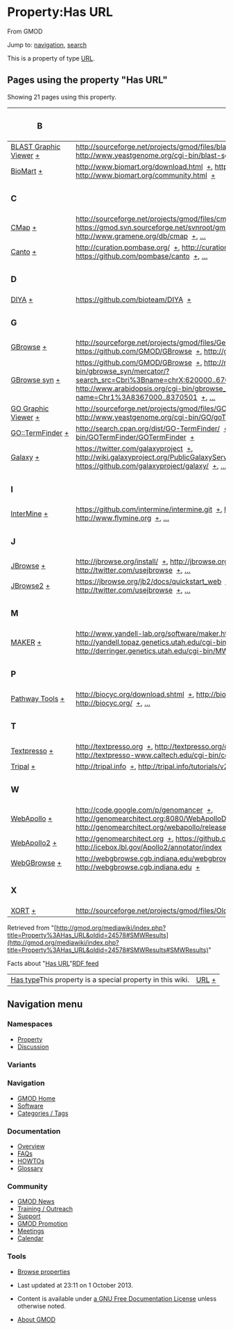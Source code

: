 <div id="mw-page-base" class="noprint">

</div>

<div id="mw-head-base" class="noprint">

</div>

<div id="content" class="mw-body" role="main">

<span id="top"></span>

<div id="mw-js-message" style="display:none;">

</div>



# <span dir="auto">Property:Has URL</span>

<div id="bodyContent">

<div id="siteSub">

From GMOD

</div>

<div id="contentSub">

</div>

<div id="jump-to-nav" class="mw-jump">

Jump to: [navigation](#mw-navigation), [search](#p-search)

</div>

<div id="mw-content-text" class="mw-content-ltr" lang="en" dir="ltr">

This is a property of type [URL](Special:Types/URL "Special:Types/URL").

  
<span id="SMWResults"></span>

<div id="mw-pages">

## Pages using the property "Has URL"

Showing 21 pages using this property.

<table style="width: 100%; ">
<colgroup>
<col style="width: 50%" />
<col style="width: 50%" />
</colgroup>
<thead>
<tr class="header">
<th class="smwpropname"><h3 id="b">B</h3></th>
<th></th>
</tr>
</thead>
<tbody>
<tr class="odd">
<td class="smwpropname"><a href="BLAST_Graphic_Viewer.1"
title="BLAST Graphic Viewer">BLAST Graphic Viewer</a> <span
class="smwbrowse"><a href="Special%3ABrowse/BLAST-20Graphic-20Viewer"
title="Special%3ABrowse/BLAST-20Graphic-20Viewer">+</a></span></td>
<td class="smwprops"><a
href="http://sourceforge.net/projects/gmod/files/blastGraphic/"
class="external"
rel="nofollow">http://sourceforge.net/projects/gmod/files/blastGraphic/</a>  <span
class="smwsearch"><a
href="Special%3ASearchByProperty/Has-20URL/http:-2F-2Fsourceforge.net-2Fprojects-2Fgmod-2Ffiles-2FblastGraphic-2F"
title="Special%3ASearchByProperty/Has-20URL/http:-2F-2Fsourceforge.net-2Fprojects-2Fgmod-2Ffiles-2FblastGraphic-2F">+</a></span>,
<a href="http://www.yeastgenome.org/cgi-bin/blast-sgd.pl"
class="external"
rel="nofollow">http://www.yeastgenome.org/cgi-bin/blast-sgd.pl</a>  <span
class="smwsearch"><a
href="Special%3ASearchByProperty/Has-20URL/http:-2F-2Fwww.yeastgenome.org-2Fcgi-2Dbin-2Fblast-2Dsgd.pl"
title="Special%3ASearchByProperty/Has-20URL/http:-2F-2Fwww.yeastgenome.org-2Fcgi-2Dbin-2Fblast-2Dsgd.pl">+</a></span></td>
</tr>
<tr class="even">
<td class="smwpropname"><a href="BioMart"
title="BioMart">BioMart</a> <span class="smwbrowse"><a
href="Special%3ABrowse/BioMart"
title="Special%3ABrowse/BioMart">+</a></span></td>
<td class="smwprops"><a href="http://www.biomart.org/download.html"
class="external"
rel="nofollow">http://www.biomart.org/download.html</a>  <span
class="smwsearch"><a
href="Special%3ASearchByProperty/Has-20URL/http:-2F-2Fwww.biomart.org-2Fdownload.html"
title="Special%3ASearchByProperty/Has-20URL/http:-2F-2Fwww.biomart.org-2Fdownload.html">+</a></span>,
<a href="http://www.biomart.org/" class="external"
rel="nofollow">http://www.biomart.org/</a>  <span class="smwsearch"><a
href="Special%3ASearchByProperty/Has-20URL/http:-2F-2Fwww.biomart.org-2F"
title="Special%3ASearchByProperty/Has-20URL/http:-2F-2Fwww.biomart.org-2F">+</a></span>,
<a href="http://www.biomart.org/community.html" class="external"
rel="nofollow">http://www.biomart.org/community.html</a>  <span
class="smwsearch"><a
href="Special%3ASearchByProperty/Has-20URL/http:-2F-2Fwww.biomart.org-2Fcommunity.html"
title="Special%3ASearchByProperty/Has-20URL/http:-2F-2Fwww.biomart.org-2Fcommunity.html">+</a></span></td>
</tr>
<tr class="odd">
<td class="smwpropname"><h3 id="c">C</h3></td>
<td></td>
</tr>
<tr class="even">
<td class="smwpropname"><a href="CMap.1" title="CMap">CMap</a> <span
class="smwbrowse"><a href="Special%3ABrowse/CMap"
title="Special%3ABrowse/CMap">+</a></span></td>
<td class="smwprops"><a
href="http://sourceforge.net/projects/gmod/files/cmap/" class="external"
rel="nofollow">http://sourceforge.net/projects/gmod/files/cmap/</a>  <span
class="smwsearch"><a
href="Special%3ASearchByProperty/Has-20URL/http:-2F-2Fsourceforge.net-2Fprojects-2Fgmod-2Ffiles-2Fcmap-2F"
title="Special%3ASearchByProperty/Has-20URL/http:-2F-2Fsourceforge.net-2Fprojects-2Fgmod-2Ffiles-2Fcmap-2F">+</a></span>,
<a href="https://gmod.svn.sourceforge.net/svnroot/gmod/cmap"
class="external"
rel="nofollow">https://gmod.svn.sourceforge.net/svnroot/gmod/cmap</a>  <span
class="smwsearch"><a
href="Special%3ASearchByProperty/Has-20URL/https:-2F-2Fgmod.svn.sourceforge.net-2Fsvnroot-2Fgmod-2Fcmap"
title="Special%3ASearchByProperty/Has-20URL/https:-2F-2Fgmod.svn.sourceforge.net-2Fsvnroot-2Fgmod-2Fcmap">+</a></span>,
<a href="http://www.gramene.org/db/cmap" class="external"
rel="nofollow">http://www.gramene.org/db/cmap</a>  <span
class="smwsearch"><a
href="Special%3ASearchByProperty/Has-20URL/http:-2F-2Fwww.gramene.org-2Fdb-2Fcmap"
title="Special%3ASearchByProperty/Has-20URL/http:-2F-2Fwww.gramene.org-2Fdb-2Fcmap">+</a></span>,
<a href="Special:PageProperty/CMap::Has_URL"
title="Special:PageProperty/CMap::Has URL">…</a></td>
</tr>
<tr class="odd">
<td class="smwpropname"><a href="Canto" title="Canto">Canto</a> <span
class="smwbrowse"><a href="Special%3ABrowse/Canto"
title="Special%3ABrowse/Canto">+</a></span></td>
<td class="smwprops"><a href="http://curation.pombase.org/"
class="external" rel="nofollow">http://curation.pombase.org/</a>  <span
class="smwsearch"><a
href="Special%3ASearchByProperty/Has-20URL/http:-2F-2Fcuration.pombase.org-2F"
title="Special%3ASearchByProperty/Has-20URL/http:-2F-2Fcuration.pombase.org-2F">+</a></span>,
<a href="http://curation.pombase.org/demo" class="external"
rel="nofollow">http://curation.pombase.org/demo</a>  <span
class="smwsearch"><a
href="Special%3ASearchByProperty/Has-20URL/http:-2F-2Fcuration.pombase.org-2Fdemo"
title="Special%3ASearchByProperty/Has-20URL/http:-2F-2Fcuration.pombase.org-2Fdemo">+</a></span>,
<a href="https://github.com/pombase/canto" class="external"
rel="nofollow">https://github.com/pombase/canto</a>  <span
class="smwsearch"><a
href="Special%3ASearchByProperty/Has-20URL/https:-2F-2Fgithub.com-2Fpombase-2Fcanto"
title="Special%3ASearchByProperty/Has-20URL/https:-2F-2Fgithub.com-2Fpombase-2Fcanto">+</a></span>,
<a href="Special:PageProperty/Canto::Has_URL"
title="Special:PageProperty/Canto::Has URL">…</a></td>
</tr>
<tr class="even">
<td class="smwpropname"><h3 id="d">D</h3></td>
<td></td>
</tr>
<tr class="odd">
<td class="smwpropname"><a href="DIYA" title="DIYA">DIYA</a> <span
class="smwbrowse"><a href="Special%3ABrowse/DIYA"
title="Special%3ABrowse/DIYA">+</a></span></td>
<td class="smwprops"><a href="https://github.com/bioteam/DIYA"
class="external"
rel="nofollow">https://github.com/bioteam/DIYA</a>  <span
class="smwsearch"><a
href="Special%3ASearchByProperty/Has-20URL/https:-2F-2Fgithub.com-2Fbioteam-2FDIYA"
title="Special%3ASearchByProperty/Has-20URL/https:-2F-2Fgithub.com-2Fbioteam-2FDIYA">+</a></span></td>
</tr>
<tr class="even">
<td class="smwpropname"><h3 id="g">G</h3></td>
<td></td>
</tr>
<tr class="odd">
<td class="smwpropname"><a href="GBrowse.1"
title="GBrowse">GBrowse</a> <span class="smwbrowse"><a
href="Special%3ABrowse/GBrowse"
title="Special%3ABrowse/GBrowse">+</a></span></td>
<td class="smwprops"><a
href="http://sourceforge.net/projects/gmod/files/Generic%20Genome%20Browser/"
class="external"
rel="nofollow">http://sourceforge.net/projects/gmod/files/Generic%20Genome%20Browser/</a>  <span
class="smwsearch"><a
href="Special%3ASearchByProperty/Has-20URL/http:-2F-2Fsourceforge.net-2Fprojects-2Fgmod-2Ffiles-2FGeneric-2520Genome-2520Browser-2F"
title="Special%3ASearchByProperty/Has-20URL/http:-2F-2Fsourceforge.net-2Fprojects-2Fgmod-2Ffiles-2FGeneric-2520Genome-2520Browser-2F">+</a></span>,
<a href="https://github.com/GMOD/GBrowse" class="external"
rel="nofollow">https://github.com/GMOD/GBrowse</a>  <span
class="smwsearch"><a
href="Special%3ASearchByProperty/Has-20URL/https:-2F-2Fgithub.com-2FGMOD-2FGBrowse"
title="Special%3ASearchByProperty/Has-20URL/https:-2F-2Fgithub.com-2FGMOD-2FGBrowse">+</a></span>,
<a href="http://gbrowse.org" class="external"
rel="nofollow">http://gbrowse.org</a>  <span class="smwsearch"><a
href="Special%3ASearchByProperty/Has-20URL/http:-2F-2Fgbrowse.org"
title="Special%3ASearchByProperty/Has-20URL/http:-2F-2Fgbrowse.org">+</a></span>,
<a href="Special:PageProperty/GBrowse::Has_URL"
title="Special:PageProperty/GBrowse::Has URL">…</a></td>
</tr>
<tr class="even">
<td class="smwpropname"><a href="GBrowse_syn.1"
title="GBrowse syn">GBrowse syn</a> <span class="smwbrowse"><a
href="Special%3ABrowse/GBrowse-20syn"
title="Special%3ABrowse/GBrowse-20syn">+</a></span></td>
<td class="smwprops"><a href="https://github.com/GMOD/GBrowse"
class="external"
rel="nofollow">https://github.com/GMOD/GBrowse</a>  <span
class="smwsearch"><a
href="Special%3ASearchByProperty/Has-20URL/https:-2F-2Fgithub.com-2FGMOD-2FGBrowse"
title="Special%3ASearchByProperty/Has-20URL/https:-2F-2Fgithub.com-2FGMOD-2FGBrowse">+</a></span>,
<a
href="http://mckay.cshl.edu/cgi-bin/gbrowse_syn/mercator/?search_src=Cbri%3Bname=chrX:620000..670000"
class="external"
rel="nofollow">http://mckay.cshl.edu/cgi-bin/gbrowse_syn/mercator/?search_src=Cbri%3Bname=chrX:620000..670000</a>  <span
class="smwsearch"><a
href="Special%3ASearchByProperty/Has-20URL/http:-2F-2Fmckay.cshl.edu-2Fcgi-2Dbin-2Fgbrowse_syn-2Fmercator-2F-3Fsearch_src=Cbri-253Bname=chrX:620000..670000"
title="Special%3ASearchByProperty/Has-20URL/http:-2F-2Fmckay.cshl.edu-2Fcgi-2Dbin-2Fgbrowse syn-2Fmercator-2F-3Fsearch src=Cbri-253Bname=chrX:620000..670000">+</a></span>,
<a
href="http://www.arabidopsis.org/cgi-bin/gbrowse_syn/arabidopsis/?name=Chr1%3A8367000..8370501"
class="external"
rel="nofollow">http://www.arabidopsis.org/cgi-bin/gbrowse_syn/arabidopsis/?name=Chr1%3A8367000..8370501</a>  <span
class="smwsearch"><a
href="Special%3ASearchByProperty/Has-20URL/http:-2F-2Fwww.arabidopsis.org-2Fcgi-2Dbin-2Fgbrowse_syn-2Farabidopsis-2F-3Fname=Chr1-253A8367000..8370501"
title="Special%3ASearchByProperty/Has-20URL/http:-2F-2Fwww.arabidopsis.org-2Fcgi-2Dbin-2Fgbrowse syn-2Farabidopsis-2F-3Fname=Chr1-253A8367000..8370501">+</a></span>,
<a href="Special:PageProperty/GBrowse_syn::Has_URL"
title="Special:PageProperty/GBrowse syn::Has URL">…</a></td>
</tr>
<tr class="odd">
<td class="smwpropname"><a href="GO_Graphic_Viewer.1"
title="GO Graphic Viewer">GO Graphic Viewer</a> <span
class="smwbrowse"><a href="Special%3ABrowse/GO-20Graphic-20Viewer"
title="Special%3ABrowse/GO-20Graphic-20Viewer">+</a></span></td>
<td class="smwprops"><a
href="http://sourceforge.net/projects/gmod/files/GOView/"
class="external"
rel="nofollow">http://sourceforge.net/projects/gmod/files/GOView/</a>  <span
class="smwsearch"><a
href="Special%3ASearchByProperty/Has-20URL/http:-2F-2Fsourceforge.net-2Fprojects-2Fgmod-2Ffiles-2FGOView-2F"
title="Special%3ASearchByProperty/Has-20URL/http:-2F-2Fsourceforge.net-2Fprojects-2Fgmod-2Ffiles-2FGOView-2F">+</a></span>,
<a href="http://www.yeastgenome.org/cgi-bin/GO/goTermFinder.pl"
class="external"
rel="nofollow">http://www.yeastgenome.org/cgi-bin/GO/goTermFinder.pl</a>  <span
class="smwsearch"><a
href="Special%3ASearchByProperty/Has-20URL/http:-2F-2Fwww.yeastgenome.org-2Fcgi-2Dbin-2FGO-2FgoTermFinder.pl"
title="Special%3ASearchByProperty/Has-20URL/http:-2F-2Fwww.yeastgenome.org-2Fcgi-2Dbin-2FGO-2FgoTermFinder.pl">+</a></span></td>
</tr>
<tr class="even">
<td class="smwpropname"><a href="GO::TermFinder.1"
title="GO::TermFinder">GO::TermFinder</a> <span class="smwbrowse"><a
href="Special%3ABrowse/GO::TermFinder"
title="Special%3ABrowse/GO::TermFinder">+</a></span></td>
<td class="smwprops"><a
href="http://search.cpan.org/dist/GO-TermFinder/" class="external"
rel="nofollow">http://search.cpan.org/dist/GO-TermFinder/</a>  <span
class="smwsearch"><a
href="Special%3ASearchByProperty/Has-20URL/http:-2F-2Fsearch.cpan.org-2Fdist-2FGO-2DTermFinder-2F"
title="Special%3ASearchByProperty/Has-20URL/http:-2F-2Fsearch.cpan.org-2Fdist-2FGO-2DTermFinder-2F">+</a></span>,
<a href="http://go.princeton.edu/cgi-bin/GOTermFinder/GOTermFinder"
class="external"
rel="nofollow">http://go.princeton.edu/cgi-bin/GOTermFinder/GOTermFinder</a>  <span
class="smwsearch"><a
href="Special%3ASearchByProperty/Has-20URL/http:-2F-2Fgo.princeton.edu-2Fcgi-2Dbin-2FGOTermFinder-2FGOTermFinder"
title="Special%3ASearchByProperty/Has-20URL/http:-2F-2Fgo.princeton.edu-2Fcgi-2Dbin-2FGOTermFinder-2FGOTermFinder">+</a></span></td>
</tr>
<tr class="odd">
<td class="smwpropname"><a href="Galaxy.1"
title="Galaxy">Galaxy</a> <span class="smwbrowse"><a
href="Special%3ABrowse/Galaxy"
title="Special%3ABrowse/Galaxy">+</a></span></td>
<td class="smwprops"><a href="https://twitter.com/galaxyproject"
class="external"
rel="nofollow">https://twitter.com/galaxyproject</a>  <span
class="smwsearch"><a
href="Special%3ASearchByProperty/Has-20URL/https:-2F-2Ftwitter.com-2Fgalaxyproject"
title="Special%3ASearchByProperty/Has-20URL/https:-2F-2Ftwitter.com-2Fgalaxyproject">+</a></span>,
<a href="http://wiki.galaxyproject.org/PublicGalaxyServers"
class="external"
rel="nofollow">http://wiki.galaxyproject.org/PublicGalaxyServers</a>  <span
class="smwsearch"><a
href="Special%3ASearchByProperty/Has-20URL/http:-2F-2Fwiki.galaxyproject.org-2FPublicGalaxyServers"
title="Special%3ASearchByProperty/Has-20URL/http:-2F-2Fwiki.galaxyproject.org-2FPublicGalaxyServers">+</a></span>,
<a href="https://github.com/galaxyproject/galaxy/" class="external"
rel="nofollow">https://github.com/galaxyproject/galaxy/</a>  <span
class="smwsearch"><a
href="Special%3ASearchByProperty/Has-20URL/https:-2F-2Fgithub.com-2Fgalaxyproject-2Fgalaxy-2F"
title="Special%3ASearchByProperty/Has-20URL/https:-2F-2Fgithub.com-2Fgalaxyproject-2Fgalaxy-2F">+</a></span>,
<a href="Special:PageProperty/Galaxy::Has_URL"
title="Special:PageProperty/Galaxy::Has URL">…</a></td>
</tr>
<tr class="even">
<td class="smwpropname"><h3 id="i">I</h3></td>
<td></td>
</tr>
<tr class="odd">
<td class="smwpropname"><a href="InterMine"
title="InterMine">InterMine</a> <span class="smwbrowse"><a
href="Special%3ABrowse/InterMine"
title="Special%3ABrowse/InterMine">+</a></span></td>
<td class="smwprops"><a
href="https://github.com/intermine/intermine.git" class="external"
rel="nofollow">https://github.com/intermine/intermine.git</a>  <span
class="smwsearch"><a
href="Special%3ASearchByProperty/Has-20URL/https:-2F-2Fgithub.com-2Fintermine-2Fintermine.git"
title="Special%3ASearchByProperty/Has-20URL/https:-2F-2Fgithub.com-2Fintermine-2Fintermine.git">+</a></span>,
<a href="http://www.intermine.org" class="external"
rel="nofollow">http://www.intermine.org</a>  <span class="smwsearch"><a
href="Special%3ASearchByProperty/Has-20URL/http:-2F-2Fwww.intermine.org"
title="Special%3ASearchByProperty/Has-20URL/http:-2F-2Fwww.intermine.org">+</a></span>,
<a href="http://www.flymine.org" class="external"
rel="nofollow">http://www.flymine.org</a>  <span class="smwsearch"><a
href="Special%3ASearchByProperty/Has-20URL/http:-2F-2Fwww.flymine.org"
title="Special%3ASearchByProperty/Has-20URL/http:-2F-2Fwww.flymine.org">+</a></span>,
<a href="Special:PageProperty/InterMine::Has_URL"
title="Special:PageProperty/InterMine::Has URL">…</a></td>
</tr>
<tr class="even">
<td class="smwpropname"><h3 id="j">J</h3></td>
<td></td>
</tr>
<tr class="odd">
<td class="smwpropname"><a href="JBrowse.1"
title="JBrowse">JBrowse</a> <span class="smwbrowse"><a
href="Special%3ABrowse/JBrowse"
title="Special%3ABrowse/JBrowse">+</a></span></td>
<td class="smwprops"><a href="http://jbrowse.org/install/"
class="external" rel="nofollow">http://jbrowse.org/install/</a>  <span
class="smwsearch"><a
href="Special%3ASearchByProperty/Has-20URL/http:-2F-2Fjbrowse.org-2Finstall-2F"
title="Special%3ASearchByProperty/Has-20URL/http:-2F-2Fjbrowse.org-2Finstall-2F">+</a></span>,
<a href="http://jbrowse.org" class="external"
rel="nofollow">http://jbrowse.org</a>  <span class="smwsearch"><a
href="Special%3ASearchByProperty/Has-20URL/http:-2F-2Fjbrowse.org"
title="Special%3ASearchByProperty/Has-20URL/http:-2F-2Fjbrowse.org">+</a></span>,
<a href="http://twitter.com/usejbrowse" class="external"
rel="nofollow">http://twitter.com/usejbrowse</a>  <span
class="smwsearch"><a
href="Special%3ASearchByProperty/Has-20URL/http:-2F-2Ftwitter.com-2Fusejbrowse"
title="Special%3ASearchByProperty/Has-20URL/http:-2F-2Ftwitter.com-2Fusejbrowse">+</a></span>,
<a href="Special:PageProperty/JBrowse::Has_URL"
title="Special:PageProperty/JBrowse::Has URL">…</a></td>
</tr>
<tr class="even">
<td class="smwpropname"><a href="JBrowse2"
title="JBrowse2">JBrowse2</a> <span class="smwbrowse"><a
href="Special%3ABrowse/JBrowse2"
title="Special%3ABrowse/JBrowse2">+</a></span></td>
<td class="smwprops"><a
href="https://jbrowse.org/jb2/docs/quickstart_web" class="external"
rel="nofollow">https://jbrowse.org/jb2/docs/quickstart_web</a>  <span
class="smwsearch"><a
href="Special%3ASearchByProperty/Has-20URL/https:-2F-2Fjbrowse.org-2Fjb2-2Fdocs-2Fquickstart_web"
title="Special%3ASearchByProperty/Has-20URL/https:-2F-2Fjbrowse.org-2Fjb2-2Fdocs-2Fquickstart web">+</a></span>,
<a href="http://jbrowse.org" class="external"
rel="nofollow">http://jbrowse.org</a>  <span class="smwsearch"><a
href="Special%3ASearchByProperty/Has-20URL/http:-2F-2Fjbrowse.org"
title="Special%3ASearchByProperty/Has-20URL/http:-2F-2Fjbrowse.org">+</a></span>,
<a href="http://twitter.com/usejbrowse" class="external"
rel="nofollow">http://twitter.com/usejbrowse</a>  <span
class="smwsearch"><a
href="Special%3ASearchByProperty/Has-20URL/http:-2F-2Ftwitter.com-2Fusejbrowse"
title="Special%3ASearchByProperty/Has-20URL/http:-2F-2Ftwitter.com-2Fusejbrowse">+</a></span>,
<a href="Special:PageProperty/JBrowse2::Has_URL"
title="Special:PageProperty/JBrowse2::Has URL">…</a></td>
</tr>
<tr class="odd">
<td class="smwpropname"><h3 id="m">M</h3></td>
<td></td>
</tr>
<tr class="even">
<td class="smwpropname"><a href="MAKER.1" title="MAKER">MAKER</a> <span
class="smwbrowse"><a href="Special%3ABrowse/MAKER"
title="Special%3ABrowse/MAKER">+</a></span></td>
<td class="smwprops"><a
href="http://www.yandell-lab.org/software/maker.html" class="external"
rel="nofollow">http://www.yandell-lab.org/software/maker.html</a>  <span
class="smwsearch"><a
href="Special%3ASearchByProperty/Has-20URL/http:-2F-2Fwww.yandell-2Dlab.org-2Fsoftware-2Fmaker.html"
title="Special%3ASearchByProperty/Has-20URL/http:-2F-2Fwww.yandell-2Dlab.org-2Fsoftware-2Fmaker.html">+</a></span>,
<a
href="http://yandell.topaz.genetics.utah.edu/cgi-bin/maker_license.cgi"
class="external"
rel="nofollow">http://yandell.topaz.genetics.utah.edu/cgi-bin/maker_license.cgi</a>  <span
class="smwsearch"><a
href="Special%3ASearchByProperty/Has-20URL/http:-2F-2Fyandell.topaz.genetics.utah.edu-2Fcgi-2Dbin-2Fmaker_license.cgi"
title="Special%3ASearchByProperty/Has-20URL/http:-2F-2Fyandell.topaz.genetics.utah.edu-2Fcgi-2Dbin-2Fmaker license.cgi">+</a></span>,
<a href="http://derringer.genetics.utah.edu/cgi-bin/MWAS/maker.cgi"
class="external"
rel="nofollow">http://derringer.genetics.utah.edu/cgi-bin/MWAS/maker.cgi</a>  <span
class="smwsearch"><a
href="Special%3ASearchByProperty/Has-20URL/http:-2F-2Fderringer.genetics.utah.edu-2Fcgi-2Dbin-2FMWAS-2Fmaker.cgi"
title="Special%3ASearchByProperty/Has-20URL/http:-2F-2Fderringer.genetics.utah.edu-2Fcgi-2Dbin-2FMWAS-2Fmaker.cgi">+</a></span>,
<a href="Special:PageProperty/MAKER::Has_URL"
title="Special:PageProperty/MAKER::Has URL">…</a></td>
</tr>
<tr class="odd">
<td class="smwpropname"><h3 id="p">P</h3></td>
<td></td>
</tr>
<tr class="even">
<td class="smwpropname"><a href="Pathway_Tools.1"
title="Pathway Tools">Pathway Tools</a> <span class="smwbrowse"><a
href="Special%3ABrowse/Pathway-20Tools"
title="Special%3ABrowse/Pathway-20Tools">+</a></span></td>
<td class="smwprops"><a href="http://biocyc.org/download.shtml"
class="external"
rel="nofollow">http://biocyc.org/download.shtml</a>  <span
class="smwsearch"><a
href="Special%3ASearchByProperty/Has-20URL/http:-2F-2Fbiocyc.org-2Fdownload.shtml"
title="Special%3ASearchByProperty/Has-20URL/http:-2F-2Fbiocyc.org-2Fdownload.shtml">+</a></span>,
<a href="http://bioinformatics.ai.sri.com/ptools/" class="external"
rel="nofollow">http://bioinformatics.ai.sri.com/ptools/</a>  <span
class="smwsearch"><a
href="Special%3ASearchByProperty/Has-20URL/http:-2F-2Fbioinformatics.ai.sri.com-2Fptools-2F"
title="Special%3ASearchByProperty/Has-20URL/http:-2F-2Fbioinformatics.ai.sri.com-2Fptools-2F">+</a></span>,
<a href="http://biocyc.org/" class="external"
rel="nofollow">http://biocyc.org/</a>  <span class="smwsearch"><a
href="Special%3ASearchByProperty/Has-20URL/http:-2F-2Fbiocyc.org-2F"
title="Special%3ASearchByProperty/Has-20URL/http:-2F-2Fbiocyc.org-2F">+</a></span>,
<a href="Special:PageProperty/Pathway_Tools::Has_URL"
title="Special:PageProperty/Pathway Tools::Has URL">…</a></td>
</tr>
<tr class="odd">
<td class="smwpropname"><h3 id="t">T</h3></td>
<td></td>
</tr>
<tr class="even">
<td class="smwpropname"><a href="Textpresso"
title="Textpresso">Textpresso</a> <span class="smwbrowse"><a
href="Special%3ABrowse/Textpresso"
title="Special%3ABrowse/Textpresso">+</a></span></td>
<td class="smwprops"><a href="http://textpresso.org" class="external"
rel="nofollow">http://textpresso.org</a>  <span class="smwsearch"><a
href="Special%3ASearchByProperty/Has-20URL/http:-2F-2Ftextpresso.org"
title="Special%3ASearchByProperty/Has-20URL/http:-2F-2Ftextpresso.org">+</a></span>,
<a href="http://textpresso.org/downloads.html" class="external"
rel="nofollow">http://textpresso.org/downloads.html</a>  <span
class="smwsearch"><a
href="Special%3ASearchByProperty/Has-20URL/http:-2F-2Ftextpresso.org-2Fdownloads.html"
title="Special%3ASearchByProperty/Has-20URL/http:-2F-2Ftextpresso.org-2Fdownloads.html">+</a></span>,
<a href="http://textpresso-www.caltech.edu/cgi-bin/celegans/user_guide"
class="external"
rel="nofollow">http://textpresso-www.caltech.edu/cgi-bin/celegans/user_guide</a>  <span
class="smwsearch"><a
href="Special%3ASearchByProperty/Has-20URL/http:-2F-2Ftextpresso-2Dwww.caltech.edu-2Fcgi-2Dbin-2Fcelegans-2Fuser_guide"
title="Special%3ASearchByProperty/Has-20URL/http:-2F-2Ftextpresso-2Dwww.caltech.edu-2Fcgi-2Dbin-2Fcelegans-2Fuser guide">+</a></span>,
<a href="Special:PageProperty/Textpresso::Has_URL"
title="Special:PageProperty/Textpresso::Has URL">…</a></td>
</tr>
<tr class="odd">
<td class="smwpropname"><a href="Tripal.1"
title="Tripal">Tripal</a> <span class="smwbrowse"><a
href="Special%3ABrowse/Tripal"
title="Special%3ABrowse/Tripal">+</a></span></td>
<td class="smwprops"><a href="http://tripal.info" class="external"
rel="nofollow">http://tripal.info</a>  <span class="smwsearch"><a
href="Special%3ASearchByProperty/Has-20URL/http:-2F-2Ftripal.info"
title="Special%3ASearchByProperty/Has-20URL/http:-2F-2Ftripal.info">+</a></span>,
<a href="http://tripal.info/tutorials/v2.x/installation"
class="external"
rel="nofollow">http://tripal.info/tutorials/v2.x/installation</a>  <span
class="smwsearch"><a
href="Special%3ASearchByProperty/Has-20URL/http:-2F-2Ftripal.info-2Ftutorials-2Fv2.x-2Finstallation"
title="Special%3ASearchByProperty/Has-20URL/http:-2F-2Ftripal.info-2Ftutorials-2Fv2.x-2Finstallation">+</a></span></td>
</tr>
<tr class="even">
<td class="smwpropname"><h3 id="w">W</h3></td>
<td></td>
</tr>
<tr class="odd">
<td class="smwpropname"><a href="WebApollo.1"
title="WebApollo">WebApollo</a> <span class="smwbrowse"><a
href="Special%3ABrowse/WebApollo"
title="Special%3ABrowse/WebApollo">+</a></span></td>
<td class="smwprops"><a href="http://code.google.com/p/genomancer"
class="external"
rel="nofollow">http://code.google.com/p/genomancer</a>  <span
class="smwsearch"><a
href="Special%3ASearchByProperty/Has-20URL/http:-2F-2Fcode.google.com-2Fp-2Fgenomancer"
title="Special%3ASearchByProperty/Has-20URL/http:-2F-2Fcode.google.com-2Fp-2Fgenomancer">+</a></span>,
<a href="http://genomearchitect.org:8080/WebApolloDemo/"
class="external"
rel="nofollow">http://genomearchitect.org:8080/WebApolloDemo/</a>  <span
class="smwsearch"><a
href="Special%3ASearchByProperty/Has-20URL/http:-2F-2Fgenomearchitect.org:8080-2FWebApolloDemo-2F"
title="Special%3ASearchByProperty/Has-20URL/http:-2F-2Fgenomearchitect.org:8080-2FWebApolloDemo-2F">+</a></span>,
<a href="http://genomearchitect.org/webapollo/releases/"
class="external"
rel="nofollow">http://genomearchitect.org/webapollo/releases/</a>  <span
class="smwsearch"><a
href="Special%3ASearchByProperty/Has-20URL/http:-2F-2Fgenomearchitect.org-2Fwebapollo-2Freleases-2F"
title="Special%3ASearchByProperty/Has-20URL/http:-2F-2Fgenomearchitect.org-2Fwebapollo-2Freleases-2F">+</a></span>,
<a href="Special:PageProperty/WebApollo::Has_URL"
title="Special:PageProperty/WebApollo::Has URL">…</a></td>
</tr>
<tr class="even">
<td class="smwpropname"><a href="WebApollo2"
title="WebApollo2">WebApollo2</a> <span class="smwbrowse"><a
href="Special%3ABrowse/WebApollo2"
title="Special%3ABrowse/WebApollo2">+</a></span></td>
<td class="smwprops"><a href="http://genomearchitect.org"
class="external" rel="nofollow">http://genomearchitect.org</a>  <span
class="smwsearch"><a
href="Special%3ASearchByProperty/Has-20URL/http:-2F-2Fgenomearchitect.org"
title="Special%3ASearchByProperty/Has-20URL/http:-2F-2Fgenomearchitect.org">+</a></span>,
<a href="https://github.com/gmod/apollo" class="external"
rel="nofollow">https://github.com/gmod/apollo</a>  <span
class="smwsearch"><a
href="Special%3ASearchByProperty/Has-20URL/https:-2F-2Fgithub.com-2Fgmod-2Fapollo"
title="Special%3ASearchByProperty/Has-20URL/https:-2F-2Fgithub.com-2Fgmod-2Fapollo">+</a></span>,
<a href="http://icebox.lbl.gov/Apollo2/annotator/index" class="external"
rel="nofollow">http://icebox.lbl.gov/Apollo2/annotator/index</a>  <span
class="smwsearch"><a
href="Special%3ASearchByProperty/Has-20URL/http:-2F-2Ficebox.lbl.gov-2FApollo2-2Fannotator-2Findex"
title="Special%3ASearchByProperty/Has-20URL/http:-2F-2Ficebox.lbl.gov-2FApollo2-2Fannotator-2Findex">+</a></span>,
<a href="Special:PageProperty/WebApollo2::Has_URL"
title="Special:PageProperty/WebApollo2::Has URL">…</a></td>
</tr>
<tr class="odd">
<td class="smwpropname"><a href="WebGBrowse.1"
title="WebGBrowse">WebGBrowse</a> <span class="smwbrowse"><a
href="Special%3ABrowse/WebGBrowse"
title="Special%3ABrowse/WebGBrowse">+</a></span></td>
<td class="smwprops"><a
href="http://webgbrowse.cgb.indiana.edu/webgbrowse/software.html"
class="external"
rel="nofollow">http://webgbrowse.cgb.indiana.edu/webgbrowse/software.html</a>  <span
class="smwsearch"><a
href="Special%3ASearchByProperty/Has-20URL/http:-2F-2Fwebgbrowse.cgb.indiana.edu-2Fwebgbrowse-2Fsoftware.html"
title="Special%3ASearchByProperty/Has-20URL/http:-2F-2Fwebgbrowse.cgb.indiana.edu-2Fwebgbrowse-2Fsoftware.html">+</a></span>,
<a href="http://webgbrowse.cgb.indiana.edu" class="external"
rel="nofollow">http://webgbrowse.cgb.indiana.edu</a>  <span
class="smwsearch"><a
href="Special%3ASearchByProperty/Has-20URL/http:-2F-2Fwebgbrowse.cgb.indiana.edu"
title="Special%3ASearchByProperty/Has-20URL/http:-2F-2Fwebgbrowse.cgb.indiana.edu">+</a></span></td>
</tr>
<tr class="even">
<td class="smwpropname"><h3 id="x">X</h3></td>
<td></td>
</tr>
<tr class="odd">
<td class="smwpropname"><a href="XORT.1" title="XORT">XORT</a> <span
class="smwbrowse"><a href="Special%3ABrowse/XORT"
title="Special%3ABrowse/XORT">+</a></span></td>
<td class="smwprops"><a
href="http://sourceforge.net/projects/gmod/files/OldFiles/"
class="external"
rel="nofollow">http://sourceforge.net/projects/gmod/files/OldFiles/</a>  <span
class="smwsearch"><a
href="Special%3ASearchByProperty/Has-20URL/http:-2F-2Fsourceforge.net-2Fprojects-2Fgmod-2Ffiles-2FOldFiles-2F"
title="Special%3ASearchByProperty/Has-20URL/http:-2F-2Fsourceforge.net-2Fprojects-2Fgmod-2Ffiles-2FOldFiles-2F">+</a></span></td>
</tr>
</tbody>
</table>

</div>

</div>

<div class="printfooter">

Retrieved from
"[http://gmod.org/mediawiki/index.php?title=Property%3AHas_URL&oldid=24578#SMWResults](http://gmod.org/mediawiki/index.php?title=Property%3AHas_URL&oldid=24578#SMWResults#SMWResults)"

</div>

<div id="catlinks" class="catlinks catlinks-allhidden">

</div>

<div id="mw-data-after-content">

<div class="smwfact">

<span class="smwfactboxhead">Facts about
"<span class="swmfactboxheadbrowse">[Has
URL](Special%3ABrowse/Property:Has-20URL "Special%3ABrowse/Property:Has-20URL")</span>"</span><span class="smwrdflink"><span class="rdflink">[RDF
feed](http://gmod.org/wiki/Special:ExportRDF/Property%3AHas_URL "Special:ExportRDF/Property:Has URL")</span></span>

|  |  |
|----|----|
| <span class="smw-highlighter" data-type="1" state="inline" data-title="Property"><span class="smwbuiltin">[Has type](Property%3AHas_type "Property:Has type")</span><span class="smwttcontent">This property is a special property in this wiki.</span></span> | [URL](Special:Types/URL "Special:Types/URL") <span class="smwsearch">[+](Special%3ASearchByProperty/Has-20type/URL "Special%3ASearchByProperty/Has-20type/URL")</span> |

</div>

</div>

<div class="visualClear">

</div>

</div>

</div>

<div id="mw-navigation">

## Navigation menu

<div id="mw-head">



<div id="left-navigation">

<div id="p-namespaces" class="vectorTabs" role="navigation"
aria-labelledby="p-namespaces-label">

### Namespaces

- <span id="ca-nstab-property">[Property](Property%3AHas_URL)</span>
- <span id="ca-talk"><a
  href="http://gmod.org/mediawiki/index.php?title=Property_talk:Has_URL&amp;action=edit&amp;redlink=1"
  accesskey="t"
  title="Discussion about the content page [t]">Discussion</a></span>

</div>

<div id="p-variants" class="vectorMenu emptyPortlet" role="navigation"
aria-labelledby="p-variants-label">

### 

### Variants[](#)

<div class="menu">

</div>

</div>

</div>





</div>

</div>

</div>

<div id="mw-panel">

<div id="p-logo" role="banner">

<a href="Main_Page"
style="background-image: url(../images/GMOD-cogs.png);"
title="Visit the main page"></a>

</div>

<div id="p-Navigation" class="portal" role="navigation"
aria-labelledby="p-Navigation-label">

### Navigation

<div class="body">

- <span id="n-GMOD-Home">[GMOD Home](Main_Page)</span>
- <span id="n-Software">[Software](GMOD_Components)</span>
- <span id="n-Categories-.2F-Tags">[Categories /
  Tags](Categories)</span>

</div>

</div>

<div id="p-Documentation" class="portal" role="navigation"
aria-labelledby="p-Documentation-label">

### Documentation

<div class="body">

- <span id="n-Overview">[Overview](Overview)</span>
- <span id="n-FAQs">[FAQs](Category%3AFAQ)</span>
- <span id="n-HOWTOs">[HOWTOs](Category%3AHOWTO)</span>
- <span id="n-Glossary">[Glossary](Glossary)</span>

</div>

</div>

<div id="p-Community" class="portal" role="navigation"
aria-labelledby="p-Community-label">

### Community

<div class="body">

- <span id="n-GMOD-News">[GMOD News](GMOD_News)</span>
- <span id="n-Training-.2F-Outreach">[Training /
  Outreach](Training_and_Outreach)</span>
- <span id="n-Support">[Support](Support)</span>
- <span id="n-GMOD-Promotion">[GMOD Promotion](GMOD_Promotion)</span>
- <span id="n-Meetings">[Meetings](Meetings)</span>
- <span id="n-Calendar">[Calendar](Calendar)</span>

</div>

</div>

<div id="p-tb" class="portal" role="navigation"
aria-labelledby="p-tb-label">

### Tools

<div class="body">


- <span id="t-smwbrowselink"><a href="Special%3ABrowse/Property%3AHas_URL" rel="smw-browse">Browse
  properties</a></span>


</div>

</div>

</div>

</div>

<div id="footer" role="contentinfo">

- <span id="footer-info-lastmod">Last updated at 23:11 on 1 October
  2013.</span>
<!-- - <span id="footer-info-viewcount">11,416 page views.</span> -->
- <span id="footer-info-copyright">Content is available under
  <a href="http://www.gnu.org/licenses/fdl-1.3.html" class="external"
  rel="nofollow">a GNU Free Documentation License</a> unless otherwise
  noted.</span>

<!-- -->

- <span id="footer-places-about">[About
  GMOD](GMOD:About "GMOD:About")</span>

<!-- -->






</div>
